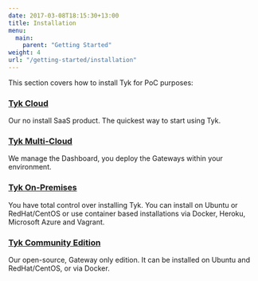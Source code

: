```yaml
--- 
date: 2017-03-08T18:15:30+13:00
title: Installation
menu:
  main:
    parent: "Getting Started"
weight: 4
url: "/getting-started/installation"
---
```



This section covers how to install Tyk for PoC purposes:

### [Tyk Cloud](/getting-started/installation/with-tyk-cloud/)

Our no install SaaS product. The quickest way to start using Tyk.

### [Tyk Multi-Cloud](/docs/getting-started/installation/with-tyk-multi-cloud/)

We manage the Dashboard, you deploy the Gateways within your environment.

### [Tyk On-Premises](/docs/getting-started/installation/with-tyk-on-premises/)

You have total control over installing Tyk. You can install on Ubuntu or RedHat/CentOS or use container based installations via Docker, Heroku, Microsoft Azure and Vagrant.

### [Tyk Community Edition](/docs/getting-started/installation/with-tyk-community-edition/)

Our open-source, Gateway only edition. It can be installed on Ubuntu and RedHat/CentOS, or via Docker.


